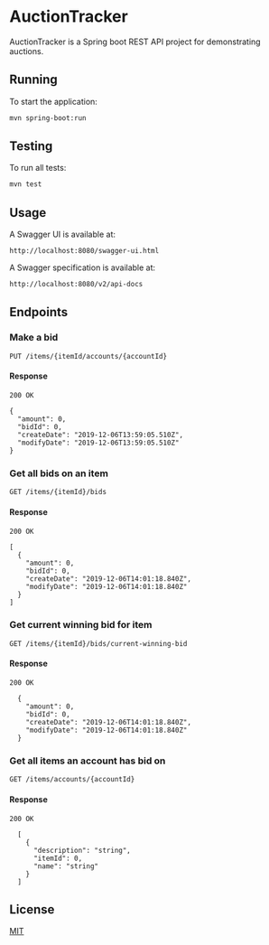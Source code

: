 # AuctionTracker

AuctionTracker is a Spring boot REST API project for demonstrating auctions.

## Running
To start the application:

```bash
mvn spring-boot:run
```

## Testing

To run all tests:

```bash
mvn test
```

## Usage

A Swagger UI is available at:
``` 
http://localhost:8080/swagger-ui.html
```

A Swagger specification is available at: 
```
http://localhost:8080/v2/api-docs
```
## Endpoints

### Make a bid

```
PUT /items/{itemId/accounts/{accountId}
```
#### Response
```200 OK```
```
{
  "amount": 0,
  "bidId": 0,
  "createDate": "2019-12-06T13:59:05.510Z",
  "modifyDate": "2019-12-06T13:59:05.510Z"
}
```

### Get all bids on an item 

```
GET /items/{itemId}/bids
```
#### Response
```200 OK```
```
[
  {
    "amount": 0,
    "bidId": 0,
    "createDate": "2019-12-06T14:01:18.840Z",
    "modifyDate": "2019-12-06T14:01:18.840Z"
  }
]
```

### Get current winning bid for item 

```
GET /items/{itemId}/bids/current-winning-bid
```
#### Response
```200 OK```
```
  {
    "amount": 0,
    "bidId": 0,
    "createDate": "2019-12-06T14:01:18.840Z",
    "modifyDate": "2019-12-06T14:01:18.840Z"
  }
```

### Get all items an account has bid on

```
GET /items/accounts/{accountId}
```
#### Response
```200 OK```
```
  [
    {
      "description": "string",
      "itemId": 0,
      "name": "string"
    }
  ]
```

## License
[MIT](https://choosealicense.com/licenses/mit/)